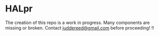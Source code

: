 # HALpr
The creation of this repo is a work in progress. Many components are missing or broken. 
Contact juddereed@gmail.com before proceeding! !!
